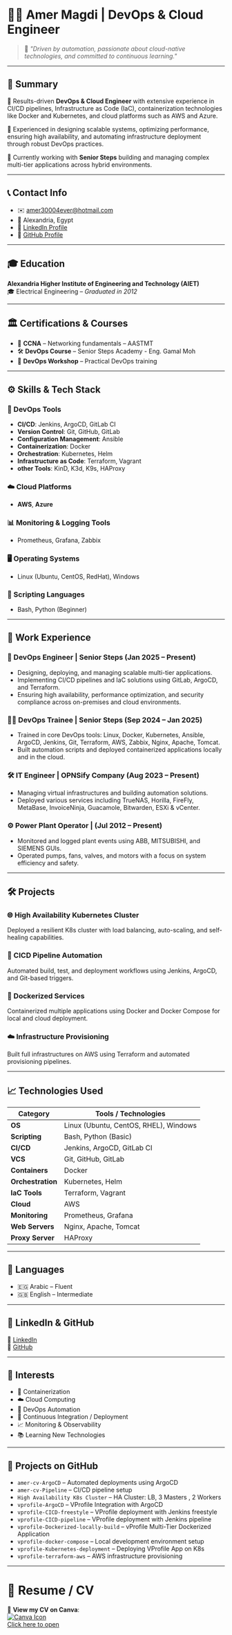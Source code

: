 
# 🧑‍💻 Amer Magdi | DevOps & Cloud Engineer

> 🌟 *"Driven by automation, passionate about cloud-native technologies, and committed to continuous learning."*

---

## 🔖 Summary

🚀 Results-driven **DevOps & Cloud Engineer** with extensive experience in CI/CD pipelines, Infrastructure as Code (IaC), containerization technologies like Docker and Kubernetes, and cloud platforms such as AWS and Azure.

🔧 Experienced in designing scalable systems, optimizing performance, ensuring high availability, and automating infrastructure deployment through robust DevOps practices.

💼 Currently working with **Senior Steps** building and managing complex multi-tier applications across hybrid environments.

---

## 📞 Contact Info


- ✉️ [amer30004ever@hotmail.com](mailto:amer30004ever@hotmail.com)  
- 📍  Alexandria, Egypt  
- 💼 [LinkedIn Profile](https://www.linkedin.com/in/amer-magdi-95329216b/) 
- 🐙 [GitHub Profile](https://github.com/Amer30004ever)

---

## 🎓 Education

**Alexandria Higher Institute of Engineering and Technology (AIET)**  
🎓 Electrical Engineering – *Graduated in 2012*

---

## 🏛️ Certifications & Courses

- 📜 **CCNA** – Networking fundamentals – AASTMT  
- 🛠️ **DevOps Course** – Senior Steps Academy - Eng. Gamal Moh
- 🚀 **DevOps Workshop** – Practical DevOps training  


---

## ⚙️ Skills & Tech Stack

### 🧰 DevOps Tools
- **CI/CD**: Jenkins, ArgoCD, GitLab CI
- **Version Control**: Git, GitHub, GitLab
- **Configuration Management**: Ansible
- **Containerization**: Docker
- **Orchestration**: Kubernetes, Helm
- **Infrastructure as Code**: Terraform, Vagrant
- **other Tools**: KinD, K3d, K9s, HAProxy
### ☁️ Cloud Platforms
- **AWS**, **Azure**

### 📊 Monitoring & Logging Tools
- Prometheus, Grafana, Zabbix

### 🖥️ Operating Systems
- Linux (Ubuntu, CentOS, RedHat), Windows

### 🧮 Scripting Languages
- Bash, Python (Beginner)

---

## 💼 Work Experience

### 💼 DevOps Engineer | Senior Steps (Jan 2025 – Present)
- Designing, deploying, and managing scalable multi-tier applications.
- Implementing CI/CD pipelines and IaC solutions using GitLab, ArgoCD, and Terraform.
- Ensuring high availability, performance optimization, and security compliance across on-premises and cloud environments.

### 👨‍🔧 DevOps Trainee | Senior Steps (Sep 2024 – Jan 2025)
- Trained in core DevOps tools: Linux, Docker, Kubernetes, Ansible, ArgoCD, Jenkins, Git, Terraform, AWS, Zabbix, Nginx, Apache, Tomcat.
- Built automation scripts and deployed containerized applications locally and in the cloud.

### 🛠️ IT Engineer | OPNSify Company (Aug 2023 – Present)
- Managing virtual infrastructures and building automation solutions.
- Deployed various services including TrueNAS, Horilla, FireFly, MetaBase, InvoiceNinja, Guacamole, Bitwarden, ESXi & vCenter.

### ⚙️ Power Plant Operator | (Jul 2012 – Present)
- Monitored and logged plant events using ABB, MITSUBISHI, and SIEMENS GUIs.
- Operated pumps, fans, valves, and motors with a focus on system efficiency and safety.

---

## 🛠️ Projects

### 🌐 High Availability Kubernetes Cluster  
Deployed a resilient K8s cluster with load balancing, auto-scaling, and self-healing capabilities.

### 🚀 CICD Pipeline Automation  
Automated build, test, and deployment workflows using Jenkins, ArgoCD, and Git-based triggers.

### 🐳 Dockerized Services  
Containerized multiple applications using Docker and Docker Compose for local and cloud deployment.

### ☁️ Infrastructure Provisioning  
Built full infrastructures on AWS using Terraform and automated provisioning pipelines.

---

## 📈 Technologies Used

| Category         | Tools / Technologies |
|------------------|-----------------------|
| **OS**           | Linux (Ubuntu, CentOS, RHEL), Windows |
| **Scripting**    | Bash, Python (Basic) |
| **CI/CD**        | Jenkins, ArgoCD, GitLab CI |
| **VCS**          | Git, GitHub, GitLab |
| **Containers**   | Docker |
| **Orchestration**| Kubernetes, Helm |
| **IaC Tools**    | Terraform, Vagrant |
| **Cloud**        | AWS |
| **Monitoring**   | Prometheus, Grafana |
| **Web Servers**  | Nginx, Apache, Tomcat |
| **Proxy Server** | HAProxy |

---

## 🧩 Languages

- 🇪🇬 Arabic – Fluent  
- 🇬🇧 English – Intermediate  

---

## 🧾 LinkedIn & GitHub

🔗 [LinkedIn](https://www.linkedin.com/in/amer-magdi-95329216b)  
🐙 [GitHub](https://github.com/Amer30004ever)

---

## 🧠 Interests

- 🐳 Containerization  
- ☁️ Cloud Computing  
- 🤖 DevOps Automation  
- 🔄 Continuous Integration / Deployment  
- 📈 Monitoring & Observability  
- 📚 Learning New Technologies  

---

## 📂 Projects on GitHub

- `amer-cv-ArgoCD` – Automated deployments using ArgoCD  
- `amer-cv-Pipeline` – CI/CD pipeline setup  
- `High Availability K8s Cluster` – HA Cluster: LB, 3 Masters , 2 Workers
- `vprofile-ArgoCD` – VProfile Integration with ArgoCD
- `vprofile-CICD-freestyle` – VProfile deployment with Jenkins freestyle
- `vprofile-CICD-pipeline` – VProfile deployment with Jenkins pipeline
- `vprofile-Dockerized-locally-build` – vProfile Multi-Tier Dockerized Application
- `vprofile-docker-compose` – Local development environment setup
- `vprofile-Kubernetes-deployment` – Deploying VProfile App on K8s
- `vprofile-terraform-aws` – AWS infrastructure provisioning  

---


# 📄 Resume / CV  

🔗 **View my CV on Canva**:  
[![Canva Icon](https://img.icons8.com/color/48/000000/canva.png)](https://1drv.ms/b/c/c54d0c9566ebb3de/ET-ij9VegIhLpiPJtaqsHaEBR9DJ9_JQkfEEeAnkJDJJ-g)  
[Click here to open](https://1drv.ms/b/c/c54d0c9566ebb3de/EXy-STFs1CpPr2O092IipXcBVYSF1oVGD8Q4oWKp5Jb5Ag?e=J0jYca)
